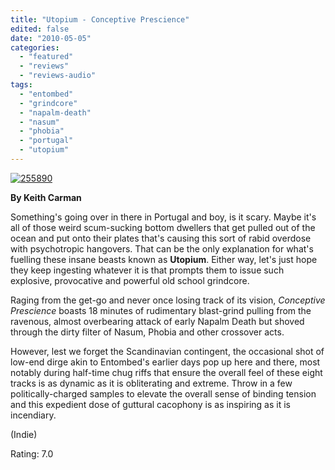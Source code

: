 ```yaml
---
title: "Utopium - Conceptive Prescience"
edited: false
date: "2010-05-05"
categories:
  - "featured"
  - "reviews"
  - "reviews-audio"
tags:
  - "entombed"
  - "grindcore"
  - "napalm-death"
  - "nasum"
  - "phobia"
  - "portugal"
  - "utopium"
---
```


[![255890](http://www.hellbound.ca/wp-content/uploads/2010/05/255890.jpg "255890")](http://www.hellbound.ca/wp-content/uploads/2010/05/255890.jpg)

**By Keith Carman**

Something's going over in there in Portugal and boy, is it scary. Maybe it's all of those weird scum-sucking bottom dwellers that get pulled out of the ocean and put onto their plates that's causing this sort of rabid overdose with psychotropic hangovers. That can be the only explanation for what's fuelling these insane beasts known as **Utopium**. Either way, let's just hope they keep ingesting whatever it is that prompts them to issue such explosive, provocative and powerful old school grindcore.

Raging from the get-go and never once losing track of its vision, _Conceptive Prescience_ boasts 18 minutes of rudimentary blast-grind pulling from the ravenous, almost overbearing attack of early Napalm Death but shoved through the dirty filter of Nasum, Phobia and other crossover acts.

However, lest we forget the Scandinavian contingent, the occasional shot of low-end dirge akin to Entombed's earlier days pop up here and there, most notably during half-time chug riffs that ensure the overall feel of these eight tracks is as dynamic as it is obliterating and extreme. Throw in a few politically-charged samples to elevate the overall sense of binding tension and this expedient dose of guttural cacophony is as inspiring as it is incendiary.

(Indie)

Rating: 7.0
